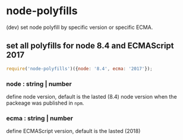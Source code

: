 # node-polyfills
(dev) set node polyfill by specific version or specific ECMA.

## set all polyfills for node 8.4 and ECMAScript 2017

```javascript
require('node-polyfills')({node: '8.4', ecma: '2017'});
```

### node : string | number
define node version, default is the lasted (8.4) node version when the packeage was published in `npm`. 

### ecma : string | number
define ECMAScript version, default is the lasted (2018)

